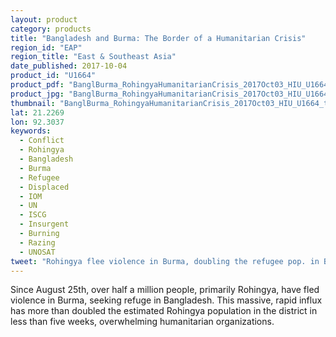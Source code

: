 ```yaml
---
layout: product
category: products
title: "Bangladesh and Burma: The Border of a Humanitarian Crisis"
region_id: "EAP"
region_title: "East & Southeast Asia"
date_published: 2017-10-04
product_id: "U1664"
product_pdf: "BanglBurma_RohingyaHumanitarianCrisis_2017Oct03_HIU_U1664.pdf"
product_jpg: "BanglBurma_RohingyaHumanitarianCrisis_2017Oct03_HIU_U1664.jpg"
thumbnail: "BanglBurma_RohingyaHumanitarianCrisis_2017Oct03_HIU_U1664_thumb.jpg"
lat: 21.2269
lon: 92.3037
keywords:
  - Conflict
  - Rohingya
  - Bangladesh
  - Burma
  - Refugee
  - Displaced
  - IOM
  - UN
  - ISCG
  - Insurgent
  - Burning
  - Razing
  - UNOSAT
tweet: "Rohingya flee violence in Burma, doubling the refugee pop. in Bangladesh since 25 Aug"
---
```

Since August 25th, over half a million people, primarily Rohingya, have fled violence in Burma, seeking refuge in Bangladesh. This massive, rapid influx has more than doubled the estimated Rohingya population in the district in less than five weeks, overwhelming humanitarian organizations.
